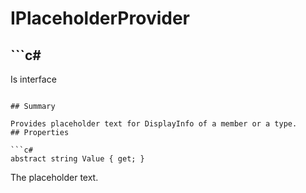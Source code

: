 # IPlaceholderProvider

## ```c#
Is interface
```

## Summary

Provides placeholder text for DisplayInfo of a member or a type.
## Properties

```c#
abstract string Value { get; } 
```
The placeholder text.
